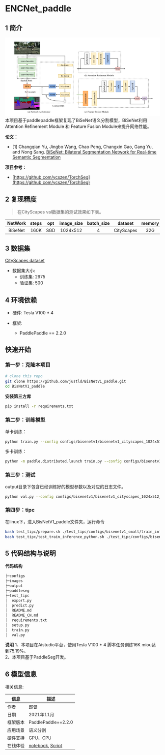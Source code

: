 # ENCNet_paddle


## 1 简介
![images](images/network.png)  
本项目基于paddlepaddle框架复现了BiSeNet语义分割模型，BiSeNet利用Attention Refinement Module 和 Feature Fusion Module来提升网络性能。

**论文：**
- [1] Changqian Yu, Jingbo Wang, Chao Peng, Changxin Gao, Gang Yu, and Nong Sang. [BiSeNet: Bilateral Segmentation Network for Real-time Semantic Segmentation](https://paperswithcode.com/paper/bisenet-bilateral-segmentation-network-for)

**项目参考：**
- [https://github.com/ycszen/TorchSeg](https://github.com/ycszen/TorchSeg)

## 2 复现精度
>在CityScapes val数据集的测试效果如下表。


|NetWork |steps|opt|image_size|batch_size|dataset|memory|card|mIou|config|weight|log|
| :---: | :---: | :---: | :---: | :---: | :---: | :---: | :---: | :---: | :---: | :---: | :---: |
|BiSeNet|160K|SGD|1024x512|4|CityScapes|32G|4|75.19|[bisenetv1_cityscapes_1024x512_160k.yml](configs/bisenetv1/bisenetv1_cityscapes_1024x512_160k.yml)|[link](https://bj.bcebos.com/v1/ai-studio-cluster-infinite-task/outputs/105278.tar?authorization=bce-auth-v1%2F0ef6765c1e494918bc0d4c3ca3e5c6d1%2F2021-11-25T19%3A25%3A13Z%2F-1%2F%2F3b5cf09d2869e0445166814922739cc648b95396256b7eb7f6a1e07cbcf01021)|[log](log/trainer-0.log)|

## 3 数据集
[CityScapes dataset](https://www.cityscapes-dataset.com/)

- 数据集大小:
    - 训练集: 2975
    - 验证集: 500

## 4 环境依赖
- 硬件: Tesla V100 * 4

- 框架:
    - PaddlePaddle == 2.2.0
  
    
## 快速开始

### 第一步：克隆本项目
```bash
# clone this repo
git clone https://github.com/justld/BisNetV1_paddle.git
cd BisNetV1_paddle
```

**安装第三方库**
```bash
pip install -r requirements.txt
```


### 第二步：训练模型
单卡训练：
```bash
python train.py --config configs/bisenetv1/bisenetv1_cityscapes_1024x512_160k.yml  --do_eval --use_vdl --log_iter 100 --save_interval 1000 --save_dir output
```
多卡训练：
```bash
python -m paddle.distributed.launch train.py --config configs/bisenetv1/bisenetv1_cityscapes_1024x512_160k.yml  --do_eval --use_vdl --log_iter 100 --save_interval 1000 --save_dir output
```

### 第三步：测试
output目录下包含已经训练好的模型参数以及对应的日志文件。
```bash
python val.py --config configs/bisenetv1/bisenetv1_cityscapes_1024x512_160k.yml --model_path 
```

### 第四步：tipc
在linux下，进入BisNetV1_paddle文件夹，运行命令
```bash
bash test_tipc/prepare.sh ./test_tipc/configs/bisenetv1_small/train_infer_python.txt 'lite_train_lite_infer'
bash test_tipc/test_train_inference_python.sh ./test_tipc/configs/bisenetv1_small/train_infer_python.txt 'lite_train_lite_infer'
```

## 5 代码结构与说明
**代码结构**
```
├─configs                          
├─images                         
├─output                           
├─paddleseg       
├─test_tipc                                            
│  export.py                     
│  predict.py                        
│  README.md                        
│  README_CN.md                     
│  requirements.txt                      
│  setup.py                   
│  train.py                
│  val.py                       
```
**说明**
1、本项目在Aistudio平台，使用Tesla V100 * 4 脚本任务训练16K miou达到75.19%。  
2、本项目基于PaddleSeg开发。  

## 6 模型信息

相关信息:

| 信息 | 描述 |
| --- | --- |
| 作者 | 郎督|
| 日期 | 2021年11月 |
| 框架版本 | PaddlePaddle==2.2.0 |
| 应用场景 | 语义分割 |
| 硬件支持 | GPU、CPU |
| 在线体验 | [notebook](https://aistudio.baidu.com/aistudio/projectdetail/3050198), [Script](https://aistudio.baidu.com/aistudio/clusterprojectdetail/3020181)|


